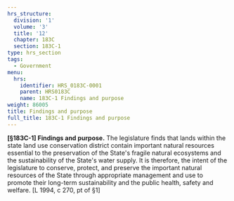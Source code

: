```yaml
---
hrs_structure:
  division: '1'
  volume: '3'
  title: '12'
  chapter: 183C
  section: 183C-1
type: hrs_section
tags:
  - Government
menu:
  hrs:
    identifier: HRS_0183C-0001
    parent: HRS0183C
    name: 183C-1 Findings and purpose
weight: 86005
title: Findings and purpose
full_title: 183C-1 Findings and purpose
---
```

**[§183C-1] Findings and purpose.** The legislature finds that lands within the state land use conservation district contain important natural resources essential to the preservation of the State's fragile natural ecosystems and the sustainability of the State's water supply. It is therefore, the intent of the legislature to conserve, protect, and preserve the important natural resources of the State through appropriate management and use to promote their long-term sustainability and the public health, safety and welfare. [L 1994, c 270, pt of §1]